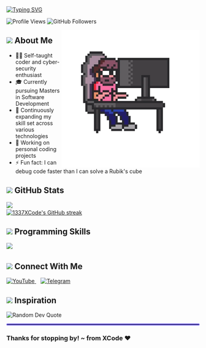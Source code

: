 <div align="left">
  <a href="https://git.io/typing-svg"><img src="https://readme-typing-svg.demolab.com?font=JetBrains+Mono&weight=500&size=30&duration=3000&pause=1000&color=00FF00&center=false&vCenter=true&width=700&height=60&lines=Hey, It's Me 1337XCode!; I'm a Masters Student at QUB!; Currently learning Software Development..." alt="Typing SVG" /></a>
</div>

<p align="left">
  <img src="https://komarev.com/ghpvc/?username=1337Xcode&style=for-the-badge&color=6c5ce7" alt="Profile Views" />
  <img src="https://img.shields.io/github/followers/1337Xcode?label=Followers&style=for-the-badge&color=0984e3" alt="GitHub Followers" />
</p>

<a href="https://t.me/XCode">
  <img align="right" alt="1337XCode's Personal" width="360" src="https://github.com/1337Xcode/1337Xcode/blob/main/Assets/Coding.webp" />
</a>

## <img src="https://media.giphy.com/media/VgCDAzcKvsR6OM0uWg/giphy.gif" width="50"> About Me
- 👨‍💻 Self-taught coder and cyber-security enthusiast
- 🎓 Currently pursuing Masters in Software Development
- 🌱 Continuously expanding my skill set across various technologies
- 🔭 Working on personal coding projects
- ⚡ Fun fact: I can debug code faster than I can solve a Rubik's cube

## <img src="https://media2.giphy.com/media/QssGEmpkyEOhBCb7e1/giphy.gif" width="40"> GitHub Stats
<div align="left">
  <a href="https://github.com/1337Xcode">
    <img width="450" src="https://github-profile-summary-cards.vercel.app/api/cards/profile-details?username=1337Xcode&theme=tokyonight" />
  </a>
</div>
<div align="left">
  <a href="https://github.com/1337Xcode">
    <img width="450" src="https://github-readme-streak-stats.herokuapp.com/?user=1337Xcode&theme=tokyonight&hide_border=true" alt="1337XCode's GitHub streak"/>
  </a>
</div>

## <img src="https://media.giphy.com/media/WUlplcMpOCEmTGBtBW/giphy.gif" width="40"> Programming Skills

<p align="left">
  <a href="https://skillicons.dev">
    <img src="https://skillicons.dev/icons?i=java,python,html,css,js,nodejs,express,git,bash,mysql&perline=5" />
  </a>
</p>

## <img src="https://raw.githubusercontent.com/ShahriarShafin/ShahriarShafin/main/Assets/handshake.gif" width="40"> Connect With Me

<div align="left">
  <a href="https://www.youtube.com/channel/UCTuxcRS1j30xYrqTqiykZzQ?sub_confirmation=1">
    <img src="https://img.shields.io/badge/YouTube-FF0000?style=for-the-badge&logo=youtube&logoColor=white" alt="YouTube"/>
  </a>
  &nbsp;&nbsp;
  <a href="https://t.me/+qLf-HkRjaEVmMjll">
    <img src="https://img.shields.io/badge/Telegram-26A5E4?style=for-the-badge&logo=telegram&logoColor=white" alt="Telegram"/>
  </a>
</div>

## <img src="https://media.giphy.com/media/W5eoZHPpUx9sapR0eu/giphy.gif" width="40"> Inspiration

<div align="left">
  <img src="https://quotes-github-readme.vercel.app/api?type=horizontal&theme=tokyonight" alt="Random Dev Quote"/>
</div>

<hr style="border: 2px solid #6c5ce7; border-radius: 5px;">

<div align="left">
  <h3>Thanks for stopping by! ~ from XCode ❤️</h3>
</div>

